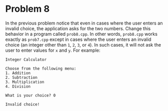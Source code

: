 # Problem 8
In the previous problem notice that even in cases where the user enters an invalid choice, the application asks for the two numbers. Change this behavior in a program called `prob8.cpp`. In other words, `prob8.cpp` works exactly as `prob7.cpp` except in cases where
the user enters an invalid choice (an integer other than `1`, `2`, `3`, or `4`). In such cases, it will not ask the user to enter values for `x` and `y`.
For example:
```
Integer Calculator

Choose from the following menu:
1. Addition
2. Subtraction
3. Multiplication
4. Division

What is your choice? 0

Invalid choice!
```